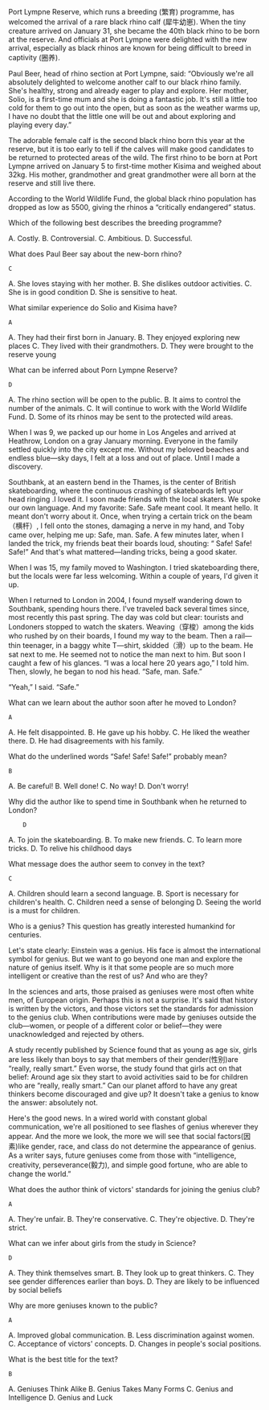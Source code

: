 Port Lympne Reserve, which runs a breeding (繁育) programme, has welcomed the arrival of a rare black rhino calf (犀牛幼崽). When the tiny creature arrived on January 31, she became the 40th black rhino to be born at the reserve. And officials at Port Lympne were delighted with the new arrival, especially as black rhinos are known for being difficult to breed in captivity (圈养).

Paul Beer, head of rhino section at Port Lympne, said: “Obviously we're all absolutely delighted to welcome another calf to our black rhino family. She's healthy, strong and already eager to play and explore. Her mother, Solio, is a first-time mum and she is doing a fantastic job. It's still a little too cold for them to go out into the open, but as soon as the weather warms up, I have no doubt that the little one will be out and about exploring and playing every day.”

The adorable female calf is the second black rhino born this year at the reserve, but it is too early to tell if the calves will make good candidates to be returned to protected areas of the wild. The first rhino to be born at Port Lympne arrived on January 5 to first-time mother Kisima and weighed about 32kg. His mother, grandmother and great grandmother were all born at the reserve and still live there.

According to the World Wildlife Fund, the global black rhino population has dropped as low as 5500, giving the rhinos a “critically endangered” status.

Which of the following best describes the breeding programme?

A. Costly.
B. Controversial.
C. Ambitious.
D. Successful.

What does Paul Beer say about the new-born rhino?

    C

A. She loves staying with her mother.
B. She dislikes outdoor activities.
C. She is in good condition
D. She is sensitive to heat.

What similar experience do Solio and Kisima have?

    A

A. They had their first born in January.
B. They enjoyed exploring new places
C. They lived with their grandmothers.
D. They were brought to the reserve young

What can be inferred about Porn Lympne Reserve?

    D

A. The rhino section will be open to the public.
B. It aims to control the number of the animals.
C. It will continue to work with the World Wildlife Fund.
D. Some of its rhinos may be sent to the protected wild areas.

When I was 9, we packed up our home in Los Angeles and arrived at Heathrow, London on a gray January morning. Everyone in the family settled quickly into the city except me. Without my beloved beaches and endless blue—sky days, I felt at a loss and out of place. Until I made a discovery.

Southbank, at an eastern bend in the Thames, is the center of British skateboarding, where the continuous crashing of skateboards left your head ringing .I loved it. I soon made friends with the local skaters. We spoke our own language. And my favorite: Safe. Safe meant cool. It meant hello. It meant don't worry about it. Once, when trying a certain trick on the beam（横杆）, I fell onto the stones, damaging a nerve in my hand, and Toby came over, helping me up: Safe, man. Safe. A few minutes later, when I landed the trick, my friends beat their boards loud, shouting: “ Safe! Safe! Safe!” And that's what mattered—landing tricks, being a good skater.

When I was 15, my family moved to Washington. I tried skateboarding there, but the locals were far less welcoming. Within a couple of years, I'd given it up.

When I returned to London in 2004, I found myself wandering down to Southbank, spending hours there. I've traveled back several times since, most recently this past spring. The day was cold but clear: tourists and Londoners stopped to watch the skaters. Weaving（穿梭）among the kids who rushed by on their boards, I found my way to the beam. Then a rail—thin teenager, in a baggy white T—shirt, skidded（滑）up to the beam. He sat next to me. He seemed not to notice the man next to him. But soon I caught a few of his glances. “I was a local here 20 years ago,” I told him. Then, slowly, he began to nod his head. “Safe, man. Safe.”

“Yeah,” I said. “Safe.”

What can we learn about the author soon after he moved to London?

    A

A. He felt disappointed.
B. He gave up his hobby.
C. He liked the weather there.
D. He had disagreements with his family.

What do the underlined words “Safe! Safe! Safe!” probably mean?

    B

A. Be careful!
B. Well done!
C. No way!
D. Don't worry!

Why did the author like to spend time in Southbank when he returned to London?

        D

A. To join the skateboarding.
B. To make new friends.
C. To learn more tricks.
D. To relive his childhood days

What message does the author seem to convey in the text?

    C

A. Children should learn a second language.
B. Sport is necessary for children's health.
C. Children need a sense of belonging
D. Seeing the world is a must for children.

Who is a genius? This question has greatly interested humankind for centuries.

Let's state clearly: Einstein was a genius. His face is almost the international symbol for genius. But we want to go beyond one man and explore the nature of genius itself. Why is it that some people are so much more intelligent or creative than the rest of us? And who are they?

In the sciences and arts, those praised as geniuses were most often white men, of European origin. Perhaps this is not a surprise. It's said that history is written by the victors, and those victors set the standards for admission to the genius club. When contributions were made by geniuses outside the club—women, or people of a different color or belief—they were unacknowledged and rejected by others.

A study recently published by Science found that as young as age six, girls are less likely than boys to say that members of their gender(性别)are “really, really smart.” Even worse, the study found that girls act on that belief: Around age six they start to avoid activities said to be for children who are “really, really smart.” Can our planet afford to have any great thinkers become discouraged and give up? It doesn't take a genius to know the answer: absolutely not.

Here's the good news. In a wired world with constant global communication, we're all positioned to see flashes of genius wherever they appear. And the more we look, the more we will see that social factors(因素)like gender, race, and class do not determine the appearance of genius. As a writer says, future geniuses come from those with “intelligence, creativity, perseverance(毅力), and simple good fortune, who are able to change the world.”

What does the author think of victors' standards for joining the genius club?

    A

A. They're unfair.
B. They're conservative.
C. They're objective.
D. They're strict.

What can we infer about girls from the study in Science?

    D

A. They think themselves smart.
B. They look up to great thinkers.
C. They see gender differences earlier than boys.
D. They are likely to be influenced by social beliefs

Why are more geniuses known to the public?

    A

A. Improved global communication.
B. Less discrimination against women.
C. Acceptance of victors' concepts.
D. Changes in people's social positions.

What is the best title for the text?

    B

A. Geniuses Think Alike
B. Genius Takes Many Forms
C. Genius and Intelligence
D. Genius and Luck
